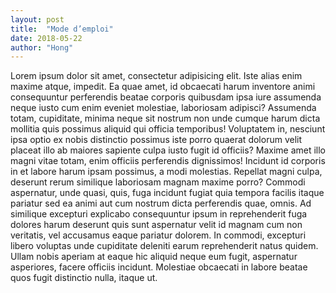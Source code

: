 ```yaml
---
layout: post
title:  "Mode d’emploi"
date: 2018-05-22
author: "Hong"
---
```


Lorem ipsum dolor sit amet, consectetur adipisicing elit. Iste alias enim maxime atque, impedit. Ea quae amet, id obcaecati harum inventore animi consequuntur perferendis beatae corporis quibusdam ipsa iure assumenda neque iusto cum enim eveniet molestiae, laboriosam adipisci? Assumenda totam, cupiditate, minima neque sit nostrum non unde cumque harum dicta mollitia quis possimus aliquid qui officia temporibus! Voluptatem in, nesciunt ipsa optio ex nobis distinctio possimus iste porro quaerat dolorum velit placeat illo ab maiores sapiente culpa iusto fugit id officiis? Maxime amet illo magni vitae totam, enim officiis perferendis dignissimos! Incidunt id corporis in et labore harum ipsam possimus, a modi molestias. Repellat magni culpa, deserunt rerum similique laboriosam magnam maxime porro? Commodi aspernatur, unde quasi, quis, fuga incidunt fugiat quia tempora facilis itaque pariatur sed ea animi aut cum nostrum dicta perferendis quae, omnis. Ad similique excepturi explicabo consequuntur ipsum in reprehenderit fuga dolores harum deserunt quis sunt aspernatur velit id magnam cum non veritatis, vel accusamus eaque pariatur dolorem. In commodi, excepturi libero voluptas unde cupiditate deleniti earum reprehenderit natus quidem. Ullam nobis aperiam at eaque hic aliquid neque eum fugit, aspernatur asperiores, facere officiis incidunt. Molestiae obcaecati in labore beatae quos fugit distinctio nulla, itaque ut.
